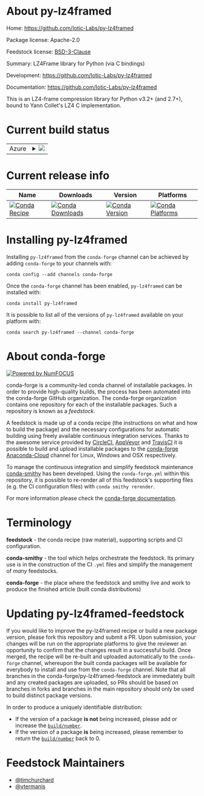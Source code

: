 About py-lz4framed
==================

Home: https://github.com/Iotic-Labs/py-lz4framed

Package license: Apache-2.0

Feedstock license: [BSD-3-Clause](https://github.com/conda-forge/py-lz4framed-feedstock/blob/master/LICENSE.txt)

Summary: LZ4Frame library for Python (via C bindings)

Development: https://github.com/Iotic-Labs/py-lz4framed

Documentation: https://github.com/Iotic-Labs/py-lz4framed

This is an LZ4-frame compression library for Python v3.2+ (and 2.7+),
bound to Yann Collet's LZ4 C implementation.


Current build status
====================


<table>
    
  <tr>
    <td>Azure</td>
    <td>
      <details>
        <summary>
          <a href="https://dev.azure.com/conda-forge/feedstock-builds/_build/latest?definitionId=834&branchName=master">
            <img src="https://dev.azure.com/conda-forge/feedstock-builds/_apis/build/status/py-lz4framed-feedstock?branchName=master">
          </a>
        </summary>
        <table>
          <thead><tr><th>Variant</th><th>Status</th></tr></thead>
          <tbody><tr>
              <td>linux_64_python3.6.____73_pypy</td>
              <td>
                <a href="https://dev.azure.com/conda-forge/feedstock-builds/_build/latest?definitionId=834&branchName=master">
                  <img src="https://dev.azure.com/conda-forge/feedstock-builds/_apis/build/status/py-lz4framed-feedstock?branchName=master&jobName=linux&configuration=linux_64_python3.6.____73_pypy" alt="variant">
                </a>
              </td>
            </tr><tr>
              <td>linux_64_python3.6.____cpython</td>
              <td>
                <a href="https://dev.azure.com/conda-forge/feedstock-builds/_build/latest?definitionId=834&branchName=master">
                  <img src="https://dev.azure.com/conda-forge/feedstock-builds/_apis/build/status/py-lz4framed-feedstock?branchName=master&jobName=linux&configuration=linux_64_python3.6.____cpython" alt="variant">
                </a>
              </td>
            </tr><tr>
              <td>linux_64_python3.7.____cpython</td>
              <td>
                <a href="https://dev.azure.com/conda-forge/feedstock-builds/_build/latest?definitionId=834&branchName=master">
                  <img src="https://dev.azure.com/conda-forge/feedstock-builds/_apis/build/status/py-lz4framed-feedstock?branchName=master&jobName=linux&configuration=linux_64_python3.7.____cpython" alt="variant">
                </a>
              </td>
            </tr><tr>
              <td>linux_64_python3.8.____cpython</td>
              <td>
                <a href="https://dev.azure.com/conda-forge/feedstock-builds/_build/latest?definitionId=834&branchName=master">
                  <img src="https://dev.azure.com/conda-forge/feedstock-builds/_apis/build/status/py-lz4framed-feedstock?branchName=master&jobName=linux&configuration=linux_64_python3.8.____cpython" alt="variant">
                </a>
              </td>
            </tr><tr>
              <td>linux_64_python3.9.____cpython</td>
              <td>
                <a href="https://dev.azure.com/conda-forge/feedstock-builds/_build/latest?definitionId=834&branchName=master">
                  <img src="https://dev.azure.com/conda-forge/feedstock-builds/_apis/build/status/py-lz4framed-feedstock?branchName=master&jobName=linux&configuration=linux_64_python3.9.____cpython" alt="variant">
                </a>
              </td>
            </tr><tr>
              <td>osx_64_python3.6.____73_pypy</td>
              <td>
                <a href="https://dev.azure.com/conda-forge/feedstock-builds/_build/latest?definitionId=834&branchName=master">
                  <img src="https://dev.azure.com/conda-forge/feedstock-builds/_apis/build/status/py-lz4framed-feedstock?branchName=master&jobName=osx&configuration=osx_64_python3.6.____73_pypy" alt="variant">
                </a>
              </td>
            </tr><tr>
              <td>osx_64_python3.6.____cpython</td>
              <td>
                <a href="https://dev.azure.com/conda-forge/feedstock-builds/_build/latest?definitionId=834&branchName=master">
                  <img src="https://dev.azure.com/conda-forge/feedstock-builds/_apis/build/status/py-lz4framed-feedstock?branchName=master&jobName=osx&configuration=osx_64_python3.6.____cpython" alt="variant">
                </a>
              </td>
            </tr><tr>
              <td>osx_64_python3.7.____cpython</td>
              <td>
                <a href="https://dev.azure.com/conda-forge/feedstock-builds/_build/latest?definitionId=834&branchName=master">
                  <img src="https://dev.azure.com/conda-forge/feedstock-builds/_apis/build/status/py-lz4framed-feedstock?branchName=master&jobName=osx&configuration=osx_64_python3.7.____cpython" alt="variant">
                </a>
              </td>
            </tr><tr>
              <td>osx_64_python3.8.____cpython</td>
              <td>
                <a href="https://dev.azure.com/conda-forge/feedstock-builds/_build/latest?definitionId=834&branchName=master">
                  <img src="https://dev.azure.com/conda-forge/feedstock-builds/_apis/build/status/py-lz4framed-feedstock?branchName=master&jobName=osx&configuration=osx_64_python3.8.____cpython" alt="variant">
                </a>
              </td>
            </tr><tr>
              <td>osx_64_python3.9.____cpython</td>
              <td>
                <a href="https://dev.azure.com/conda-forge/feedstock-builds/_build/latest?definitionId=834&branchName=master">
                  <img src="https://dev.azure.com/conda-forge/feedstock-builds/_apis/build/status/py-lz4framed-feedstock?branchName=master&jobName=osx&configuration=osx_64_python3.9.____cpython" alt="variant">
                </a>
              </td>
            </tr><tr>
              <td>win_64_python3.6.____cpython</td>
              <td>
                <a href="https://dev.azure.com/conda-forge/feedstock-builds/_build/latest?definitionId=834&branchName=master">
                  <img src="https://dev.azure.com/conda-forge/feedstock-builds/_apis/build/status/py-lz4framed-feedstock?branchName=master&jobName=win&configuration=win_64_python3.6.____cpython" alt="variant">
                </a>
              </td>
            </tr><tr>
              <td>win_64_python3.7.____cpython</td>
              <td>
                <a href="https://dev.azure.com/conda-forge/feedstock-builds/_build/latest?definitionId=834&branchName=master">
                  <img src="https://dev.azure.com/conda-forge/feedstock-builds/_apis/build/status/py-lz4framed-feedstock?branchName=master&jobName=win&configuration=win_64_python3.7.____cpython" alt="variant">
                </a>
              </td>
            </tr><tr>
              <td>win_64_python3.8.____cpython</td>
              <td>
                <a href="https://dev.azure.com/conda-forge/feedstock-builds/_build/latest?definitionId=834&branchName=master">
                  <img src="https://dev.azure.com/conda-forge/feedstock-builds/_apis/build/status/py-lz4framed-feedstock?branchName=master&jobName=win&configuration=win_64_python3.8.____cpython" alt="variant">
                </a>
              </td>
            </tr><tr>
              <td>win_64_python3.9.____cpython</td>
              <td>
                <a href="https://dev.azure.com/conda-forge/feedstock-builds/_build/latest?definitionId=834&branchName=master">
                  <img src="https://dev.azure.com/conda-forge/feedstock-builds/_apis/build/status/py-lz4framed-feedstock?branchName=master&jobName=win&configuration=win_64_python3.9.____cpython" alt="variant">
                </a>
              </td>
            </tr>
          </tbody>
        </table>
      </details>
    </td>
  </tr>
</table>

Current release info
====================

| Name | Downloads | Version | Platforms |
| --- | --- | --- | --- |
| [![Conda Recipe](https://img.shields.io/badge/recipe-py--lz4framed-green.svg)](https://anaconda.org/conda-forge/py-lz4framed) | [![Conda Downloads](https://img.shields.io/conda/dn/conda-forge/py-lz4framed.svg)](https://anaconda.org/conda-forge/py-lz4framed) | [![Conda Version](https://img.shields.io/conda/vn/conda-forge/py-lz4framed.svg)](https://anaconda.org/conda-forge/py-lz4framed) | [![Conda Platforms](https://img.shields.io/conda/pn/conda-forge/py-lz4framed.svg)](https://anaconda.org/conda-forge/py-lz4framed) |

Installing py-lz4framed
=======================

Installing `py-lz4framed` from the `conda-forge` channel can be achieved by adding `conda-forge` to your channels with:

```
conda config --add channels conda-forge
```

Once the `conda-forge` channel has been enabled, `py-lz4framed` can be installed with:

```
conda install py-lz4framed
```

It is possible to list all of the versions of `py-lz4framed` available on your platform with:

```
conda search py-lz4framed --channel conda-forge
```


About conda-forge
=================

[![Powered by NumFOCUS](https://img.shields.io/badge/powered%20by-NumFOCUS-orange.svg?style=flat&colorA=E1523D&colorB=007D8A)](http://numfocus.org)

conda-forge is a community-led conda channel of installable packages.
In order to provide high-quality builds, the process has been automated into the
conda-forge GitHub organization. The conda-forge organization contains one repository
for each of the installable packages. Such a repository is known as a *feedstock*.

A feedstock is made up of a conda recipe (the instructions on what and how to build
the package) and the necessary configurations for automatic building using freely
available continuous integration services. Thanks to the awesome service provided by
[CircleCI](https://circleci.com/), [AppVeyor](https://www.appveyor.com/)
and [TravisCI](https://travis-ci.com/) it is possible to build and upload installable
packages to the [conda-forge](https://anaconda.org/conda-forge)
[Anaconda-Cloud](https://anaconda.org/) channel for Linux, Windows and OSX respectively.

To manage the continuous integration and simplify feedstock maintenance
[conda-smithy](https://github.com/conda-forge/conda-smithy) has been developed.
Using the ``conda-forge.yml`` within this repository, it is possible to re-render all of
this feedstock's supporting files (e.g. the CI configuration files) with ``conda smithy rerender``.

For more information please check the [conda-forge documentation](https://conda-forge.org/docs/).

Terminology
===========

**feedstock** - the conda recipe (raw material), supporting scripts and CI configuration.

**conda-smithy** - the tool which helps orchestrate the feedstock.
                   Its primary use is in the construction of the CI ``.yml`` files
                   and simplify the management of *many* feedstocks.

**conda-forge** - the place where the feedstock and smithy live and work to
                  produce the finished article (built conda distributions)


Updating py-lz4framed-feedstock
===============================

If you would like to improve the py-lz4framed recipe or build a new
package version, please fork this repository and submit a PR. Upon submission,
your changes will be run on the appropriate platforms to give the reviewer an
opportunity to confirm that the changes result in a successful build. Once
merged, the recipe will be re-built and uploaded automatically to the
`conda-forge` channel, whereupon the built conda packages will be available for
everybody to install and use from the `conda-forge` channel.
Note that all branches in the conda-forge/py-lz4framed-feedstock are
immediately built and any created packages are uploaded, so PRs should be based
on branches in forks and branches in the main repository should only be used to
build distinct package versions.

In order to produce a uniquely identifiable distribution:
 * If the version of a package **is not** being increased, please add or increase
   the [``build/number``](https://conda.io/docs/user-guide/tasks/build-packages/define-metadata.html#build-number-and-string).
 * If the version of a package **is** being increased, please remember to return
   the [``build/number``](https://conda.io/docs/user-guide/tasks/build-packages/define-metadata.html#build-number-and-string)
   back to 0.

Feedstock Maintainers
=====================

* [@timchurchard](https://github.com/timchurchard/)
* [@vtermanis](https://github.com/vtermanis/)

